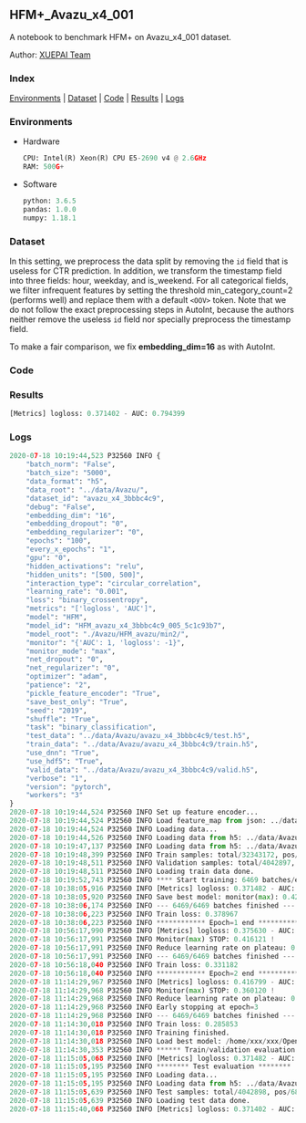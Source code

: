 ## HFM+_Avazu_x4_001 

A notebook to benchmark HFM+ on Avazu_x4_001 dataset.

Author: [XUEPAI Team](https://github.com/xue-pai)


### Index
[Environments](#Environments) | [Dataset](#Dataset) | [Code](#Code) | [Results](#Results) | [Logs](#Logs)

### Environments
+ Hardware

  ```python
  CPU: Intel(R) Xeon(R) CPU E5-2690 v4 @ 2.6GHz
  RAM: 500G+
  ```
+ Software

  ```python
  python: 3.6.5
  pandas: 1.0.0
  numpy: 1.18.1
  ```

### Dataset
In this setting, we preprocess the data split by removing the ``id`` field that is useless for CTR prediction. In addition, we transform the timestamp field into three fields: hour, weekday, and is_weekend. For all categorical fields, we filter infrequent features by setting the threshold min_category_count=2 (performs well) and replace them with a default ``<OOV>`` token. Note that we do not follow the exact preprocessing steps in AutoInt, because the authors neither remove the useless ``id`` field nor specially preprocess the timestamp field.

To make a fair comparison, we fix **embedding_dim=16** as with AutoInt.


### Code


### Results
```python
[Metrics] logloss: 0.371402 - AUC: 0.794399
```


### Logs
```python
2020-07-18 10:19:44,523 P32560 INFO {
    "batch_norm": "False",
    "batch_size": "5000",
    "data_format": "h5",
    "data_root": "../data/Avazu/",
    "dataset_id": "avazu_x4_3bbbc4c9",
    "debug": "False",
    "embedding_dim": "16",
    "embedding_dropout": "0",
    "embedding_regularizer": "0",
    "epochs": "100",
    "every_x_epochs": "1",
    "gpu": "0",
    "hidden_activations": "relu",
    "hidden_units": "[500, 500]",
    "interaction_type": "circular_correlation",
    "learning_rate": "0.001",
    "loss": "binary_crossentropy",
    "metrics": "['logloss', 'AUC']",
    "model": "HFM",
    "model_id": "HFM_avazu_x4_3bbbc4c9_005_5c1c93b7",
    "model_root": "./Avazu/HFM_avazu/min2/",
    "monitor": "{'AUC': 1, 'logloss': -1}",
    "monitor_mode": "max",
    "net_dropout": "0",
    "net_regularizer": "0",
    "optimizer": "adam",
    "patience": "2",
    "pickle_feature_encoder": "True",
    "save_best_only": "True",
    "seed": "2019",
    "shuffle": "True",
    "task": "binary_classification",
    "test_data": "../data/Avazu/avazu_x4_3bbbc4c9/test.h5",
    "train_data": "../data/Avazu/avazu_x4_3bbbc4c9/train.h5",
    "use_dnn": "True",
    "use_hdf5": "True",
    "valid_data": "../data/Avazu/avazu_x4_3bbbc4c9/valid.h5",
    "verbose": "1",
    "version": "pytorch",
    "workers": "3"
}
2020-07-18 10:19:44,524 P32560 INFO Set up feature encoder...
2020-07-18 10:19:44,524 P32560 INFO Load feature_map from json: ../data/Avazu/avazu_x4_3bbbc4c9/feature_map.json
2020-07-18 10:19:44,524 P32560 INFO Loading data...
2020-07-18 10:19:44,526 P32560 INFO Loading data from h5: ../data/Avazu/avazu_x4_3bbbc4c9/train.h5
2020-07-18 10:19:47,137 P32560 INFO Loading data from h5: ../data/Avazu/avazu_x4_3bbbc4c9/valid.h5
2020-07-18 10:19:48,399 P32560 INFO Train samples: total/32343172, pos/5492052, neg/26851120, ratio/16.98%
2020-07-18 10:19:48,511 P32560 INFO Validation samples: total/4042897, pos/686507, neg/3356390, ratio/16.98%
2020-07-18 10:19:48,511 P32560 INFO Loading train data done.
2020-07-18 10:19:52,743 P32560 INFO **** Start training: 6469 batches/epoch ****
2020-07-18 10:38:05,916 P32560 INFO [Metrics] logloss: 0.371482 - AUC: 0.794246
2020-07-18 10:38:05,920 P32560 INFO Save best model: monitor(max): 0.422764
2020-07-18 10:38:06,174 P32560 INFO --- 6469/6469 batches finished ---
2020-07-18 10:38:06,223 P32560 INFO Train loss: 0.378967
2020-07-18 10:38:06,223 P32560 INFO ************ Epoch=1 end ************
2020-07-18 10:56:17,990 P32560 INFO [Metrics] logloss: 0.375630 - AUC: 0.791751
2020-07-18 10:56:17,991 P32560 INFO Monitor(max) STOP: 0.416121 !
2020-07-18 10:56:17,991 P32560 INFO Reduce learning rate on plateau: 0.000100
2020-07-18 10:56:17,991 P32560 INFO --- 6469/6469 batches finished ---
2020-07-18 10:56:18,040 P32560 INFO Train loss: 0.331182
2020-07-18 10:56:18,040 P32560 INFO ************ Epoch=2 end ************
2020-07-18 11:14:29,967 P32560 INFO [Metrics] logloss: 0.416799 - AUC: 0.776919
2020-07-18 11:14:29,968 P32560 INFO Monitor(max) STOP: 0.360120 !
2020-07-18 11:14:29,968 P32560 INFO Reduce learning rate on plateau: 0.000010
2020-07-18 11:14:29,968 P32560 INFO Early stopping at epoch=3
2020-07-18 11:14:29,968 P32560 INFO --- 6469/6469 batches finished ---
2020-07-18 11:14:30,018 P32560 INFO Train loss: 0.285853
2020-07-18 11:14:30,018 P32560 INFO Training finished.
2020-07-18 11:14:30,018 P32560 INFO Load best model: /home/xxx/xxx/OpenCTR1030/benchmarks/Avazu/HFM_avazu/min2/avazu_x4_3bbbc4c9/HFM_avazu_x4_3bbbc4c9_005_5c1c93b7_model.ckpt
2020-07-18 11:14:30,353 P32560 INFO ****** Train/validation evaluation ******
2020-07-18 11:15:05,068 P32560 INFO [Metrics] logloss: 0.371482 - AUC: 0.794246
2020-07-18 11:15:05,195 P32560 INFO ******** Test evaluation ********
2020-07-18 11:15:05,195 P32560 INFO Loading data...
2020-07-18 11:15:05,195 P32560 INFO Loading data from h5: ../data/Avazu/avazu_x4_3bbbc4c9/test.h5
2020-07-18 11:15:05,639 P32560 INFO Test samples: total/4042898, pos/686507, neg/3356391, ratio/16.98%
2020-07-18 11:15:05,639 P32560 INFO Loading test data done.
2020-07-18 11:15:40,068 P32560 INFO [Metrics] logloss: 0.371402 - AUC: 0.794399
```
